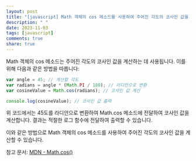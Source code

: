 ```yaml
---
layout: post
title: "[javascript] Math 객체의 cos 메소드를 사용하여 주어진 각도의 코사인 값을 계산하는 방법은 무엇인가요?"
description: " "
date: 2023-11-03
tags: [javascript]
comments: true
share: true
---
```


Math 객체의 cos 메소드는 주어진 각도의 코사인 값을 계산하는 데 사용됩니다. 이를 위해 다음과 같은 방법을 따릅니다:

```javascript
var angle = 45; // 계산할 각도
var radians = angle * (Math.PI / 180); // 라디안으로 변환
var cosineValue = Math.cos(radians); // 코사인 값 계산

console.log(cosineValue); // 코사인 값 출력
```

위 코드에서는 45도를 라디안으로 변환하여 Math.cos 메소드에 전달하여 코사인 값을 계산합니다. 결과는 적절한 로그 함수에 전달하여 출력할 수 있습니다.

이와 같은 방법으로 Math 객체의 cos 메소드를 사용하여 주어진 각도의 코사인 값을 계산할 수 있습니다.

참고 문서: [MDN - Math.cos()](https://developer.mozilla.org/en-US/docs/Web/JavaScript/Reference/Global_Objects/Math/cos)